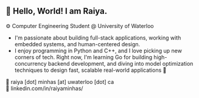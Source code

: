 ## :wave: Hello, World! I am Raiya. 

⚙️ Computer Engineering Student @ University of Waterloo

- I'm passionate about building full-stack applications, working with embedded systems, and human-centered design.
- I enjoy programming in Python and C++, and I love picking up new corners of tech. Right now, I'm learning Go for building high-concurrency backend development, and diving into model optimization techniques to design fast, scalable real-world applications :robot:

:e-mail: raiya [dot] minhas [at] uwaterloo [dot] ca <br>
:link: linkedin.com/in/raiyaminhas/
